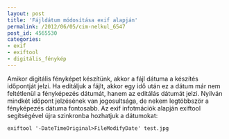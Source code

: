 ```yaml
---
layout: post
title: 'Fájldátum módosítása exif alapján'
permalink: /2012/06/05/cim-nelkul_6547
post_id: 4565530
categories: 
- exif
- exiftool
- digitális_fénykép
---
```


Amikor digitális fényképet készítünk, akkor a fájl dátuma a készítés időpontját jelzi. Ha editáljuk a fájlt, akkor egy idő után ez a dátum már nem feltétlenül a fényképezés dátumát, hanem az editálás dátumát jelzi. Nyilván mindkét időpont jelzésének van jogosultsága, de nekem legtöbbször a fényképezés dátuma fontosabb. Az exif infotmációk alapján exiftool segítségével újra szinkronba hozhatjuk a dátumokat:

```
exiftool '-DateTimeOriginal>FileModifyDate' test.jpg
```